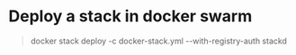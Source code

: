 # Deploy a stack in docker swarm

> docker stack deploy -c docker-stack.yml --with-registry-auth stackd
